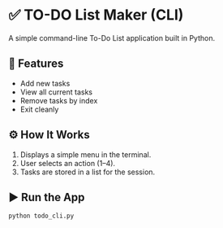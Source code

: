 # ✅ TO-DO List Maker (CLI)

A simple command-line To-Do List application built in Python.

## 🧠 Features
- Add new tasks  
- View all current tasks  
- Remove tasks by index  
- Exit cleanly  

## ⚙️ How It Works
1. Displays a simple menu in the terminal.  
2. User selects an action (1–4).  
3. Tasks are stored in a list for the session.  

## ▶️ Run the App
```bash
python todo_cli.py
